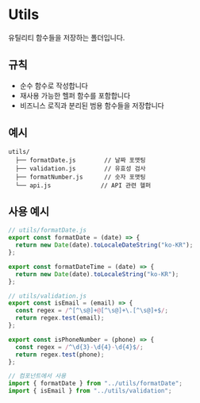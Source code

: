 # Utils

유틸리티 함수들을 저장하는 폴더입니다.

## 규칙

- 순수 함수로 작성합니다
- 재사용 가능한 헬퍼 함수를 포함합니다
- 비즈니스 로직과 분리된 범용 함수들을 저장합니다

## 예시

```
utils/
  ├── formatDate.js        // 날짜 포맷팅
  ├── validation.js        // 유효성 검사
  ├── formatNumber.js      // 숫자 포맷팅
  └── api.js              // API 관련 헬퍼
```

## 사용 예시

```jsx
// utils/formatDate.js
export const formatDate = (date) => {
  return new Date(date).toLocaleDateString("ko-KR");
};

export const formatDateTime = (date) => {
  return new Date(date).toLocaleString("ko-KR");
};

// utils/validation.js
export const isEmail = (email) => {
  const regex = /^[^\s@]+@[^\s@]+\.[^\s@]+$/;
  return regex.test(email);
};

export const isPhoneNumber = (phone) => {
  const regex = /^\d{3}-\d{4}-\d{4}$/;
  return regex.test(phone);
};

// 컴포넌트에서 사용
import { formatDate } from "../utils/formatDate";
import { isEmail } from "../utils/validation";
```
